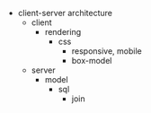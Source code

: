 
- client-server architecture
	- client
		- rendering
			- css
				- responsive, mobile
				- box-model
	- server
		- model
			- sql 
				- join